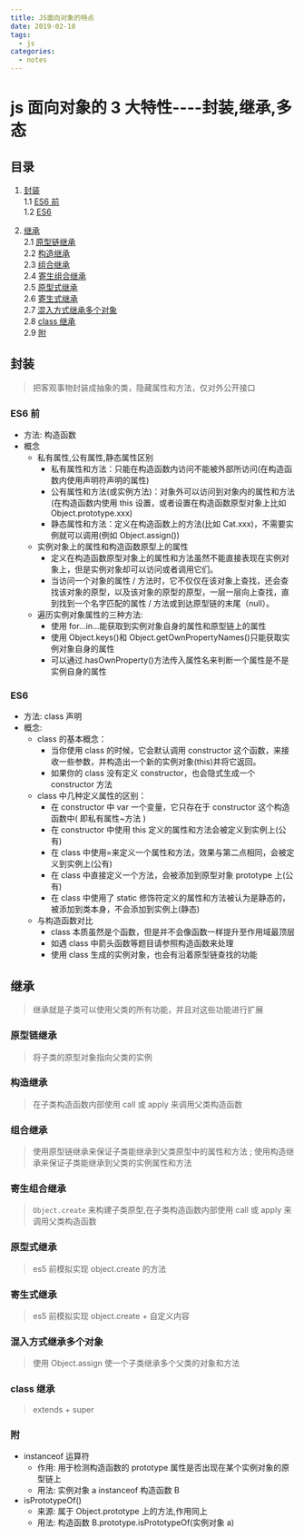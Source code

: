```yaml
---
title: JS面向对象的特点
date: 2019-02-18
tags:
  - js
categories:
  - notes
---
```


# js 面向对象的 3 大特性----封装,继承,多态

## 目录

1. [封装](#封装)  
   1.1 [ES6 前](#ES6-前)  
   1.2 [ES6](#ES6)

2. [继承](#继承)  
   2.1 [原型链继承](#原型链继承)  
   2.2 [构造继承](#构造继承)  
   2.3 [组合继承](#组合继承)  
   2.4 [寄生组合继承](#寄生组合继承)  
   2.5 [原型式继承](#原型式继承)  
   2.6 [寄生式继承](#寄生式继承)  
   2.7 [混入方式继承多个对象](#混入方式继承多个对象)  
   2.8 [class 继承](#class-继承)  
   2.9 [附](#附)

## 封装

> 把客观事物封装成抽象的类，隐藏属性和方法，仅对外公开接口

### ES6 前

- 方法: 构造函数
- 概念
  - 私有属性,公有属性,静态属性区别
    - 私有属性和方法：只能在构造函数内访问不能被外部所访问(在构造函数内使用声明符声明的属性)
    - 公有属性和方法(或实例方法)：对象外可以访问到对象内的属性和方法(在构造函数内使用 this 设置，或者设置在构造函数原型对象上比如 Object.prototype.xxx)
    - 静态属性和方法：定义在构造函数上的方法(比如 Cat.xxx)，不需要实例就可以调用(例如 Object.assign())
  - 实例对象上的属性和构造函数原型上的属性
    - 定义在构造函数原型对象上的属性和方法虽然不能直接表现在实例对象上，但是实例对象却可以访问或者调用它们。
    - 当访问一个对象的属性 / 方法时，它不仅仅在该对象上查找，还会查找该对象的原型，以及该对象的原型的原型，一层一层向上查找，直到找到一个名字匹配的属性 / 方法或到达原型链的末尾（null）。
  - 遍历实例对象属性的三种方法:
    - 使用 for...in...能获取到实例对象自身的属性和原型链上的属性
    - 使用 Object.keys()和 Object.getOwnPropertyNames()只能获取实例对象自身的属性
    - 可以通过.hasOwnProperty()方法传入属性名来判断一个属性是不是实例自身的属性

### ES6

- 方法: class 声明
- 概念:
  - class 的基本概念：
    - 当你使用 class 的时候，它会默认调用 constructor 这个函数，来接收一些参数，并构造出一个新的实例对象(this)并将它返回。
    - 如果你的 class 没有定义 constructor，也会隐式生成一个 constructor 方法
  - class 中几种定义属性的区别：
    - 在 constructor 中 var 一个变量，它只存在于 constructor 这个构造函数中( 即私有属性~方法 )
    - 在 constructor 中使用 this 定义的属性和方法会被定义到实例上(公有)
    - 在 class 中使用=来定义一个属性和方法，效果与第二点相同，会被定义到实例上(公有)
    - 在 class 中直接定义一个方法，会被添加到原型对象 prototype 上(公有)
    - 在 class 中使用了 static 修饰符定义的属性和方法被认为是静态的，被添加到类本身，不会添加到实例上(静态)
  - 与构造函数对比
    - class 本质虽然是个函数，但是并不会像函数一样提升至作用域最顶层
    - 如遇 class 中箭头函数等题目请参照构造函数来处理
    - 使用 class 生成的实例对象，也会有沿着原型链查找的功能

## 继承

> 继承就是子类可以使用父类的所有功能，并且对这些功能进行扩展

### 原型链继承

> 将子类的原型对象指向父类的实例

### 构造继承

> 在子类构造函数内部使用 call 或 apply 来调用父类构造函数

### 组合继承

> 使用原型链继承来保证子类能继承到父类原型中的属性和方法 ; 使用构造继承来保证子类能继承到父类的实例属性和方法

### 寄生组合继承

> `Object.create` 来构建子类原型,在子类构造函数内部使用 call 或 apply 来调用父类构造函数

### 原型式继承

> es5 前模拟实现 object.create 的方法

### 寄生式继承

> es5 前模拟实现 object.create + 自定义内容

### 混入方式继承多个对象

> 使用 Object.assign 使一个子类继承多个父类的对象和方法

### class 继承

> extends + super

### 附

- instanceof 运算符
  - 作用: 用于检测构造函数的 prototype 属性是否出现在某个实例对象的原型链上
  - 用法: 实例对象 a instanceof 构造函数 B
- isPrototypeOf()
  - 来源: 属于 Object.prototype 上的方法,作用同上
  - 用法: 构造函数 B.prototype.isPrototypeOf(实例对象 a)
